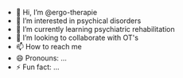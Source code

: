 - 👋 Hi, I’m @ergo-therapie
- 👀 I’m interested in psychical disorders
- 🌱 I’m currently learning psychiatric rehabilitation 
- 💞️ I’m looking to collaborate with OT's
- 📫 How to reach me 
- 😄 Pronouns: ...
- ⚡ Fun fact: ...

<!---
ergo-therapie/ergo-therapie is a ✨ special ✨ repository because its `README.md` (this file) appears on your GitHub profile.
You can click the Preview link to take a look at your changes.
--->
